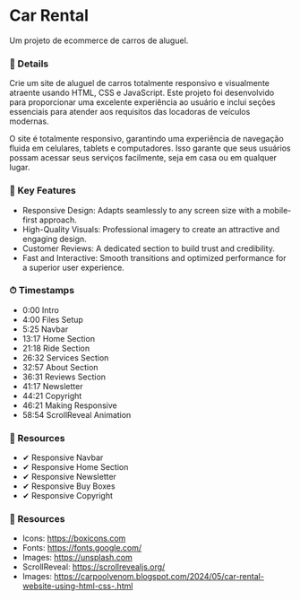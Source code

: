 # Car Rental

Um projeto de ecommerce de carros de aluguel.

### 📁 Details

Crie um site de aluguel de carros totalmente responsivo e visualmente atraente usando HTML, CSS e JavaScript. Este projeto foi desenvolvido para proporcionar uma excelente experiência ao usuário e inclui seções essenciais para atender aos requisitos das locadoras de veículos modernas.

O site é totalmente responsivo, garantindo uma experiência de navegação fluida em celulares, tablets e computadores. Isso garante que seus usuários possam acessar seus serviços facilmente, seja em casa ou em qualquer lugar.

### 📁 Key Features

- Responsive Design: Adapts seamlessly to any screen size with a mobile-first approach.
- High-Quality Visuals: Professional imagery to create an attractive and engaging design.
- Customer Reviews: A dedicated section to build trust and credibility.
- Fast and Interactive: Smooth transitions and optimized performance for a superior user experience.

### ⏱ Timestamps

- 0:00 Intro
- 4:00 Files Setup
- 5:25 Navbar
- 13:17 Home Section
- 21:18 Ride Section
- 26:32 Services Section
- 32:57 About Section
- 36:31 Reviews Section
- 41:17 Newsletter
- 44:21 Copyright
- 46:21 Making Responsive
- 58:54 ScrollReveal Animation

### 📁 Resources 

- ✔ Responsive Navbar
- ✔ Responsive Home Section
- ✔ Responsive Newsletter
- ✔ Responsive Buy Boxes
- ✔ Responsive Copyright 

### 📁 Resources 

- Icons: https://boxicons.com
- Fonts: https://fonts.google.com/
- Images: https://unsplash.com
- ScrollReveal: https://scrollrevealjs.org/
- Images: https://carpoolvenom.blogspot.com/2024/05/car-rental-website-using-html-css-.html